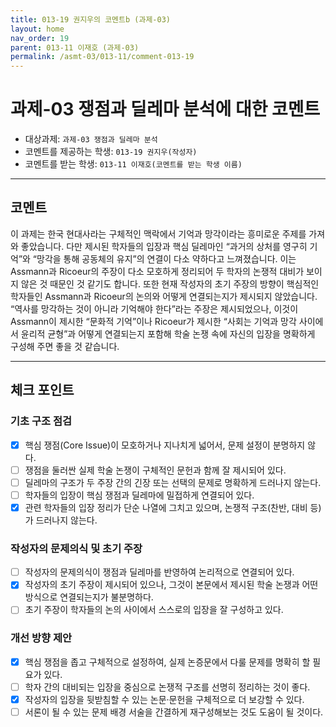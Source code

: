 ```yaml
---
title: 013-19 권지우의 코멘트b (과제-03) 
layout: home
nav_order: 19
parent: 013-11 이재호 (과제-03)
permalink: /asmt-03/013-11/comment-013-19
---
```


# 과제-03 쟁점과 딜레마 분석에 대한 코멘트

- 대상과제: `과제-03 쟁점과 딜레마 분석`
- 코멘트를 제공하는 학생: `013-19 권지우(작성자)` 
- 코멘트를 받는 학생: `013-11 이재호(코멘트를 받는 학생 이름)` 

---

## 코멘트

이 과제는 한국 현대사라는 구체적인 맥락에서 기억과 망각이라는 흥미로운 주제를 가져와 좋았습니다. 다만 제시된 학자들의 입장과 핵심 딜레마인 “과거의 상처를 영구히 기억”와 “망각을 통해 공동체의 유지”의 연결이 다소 약하다고 느껴졌습니다. 이는 Assmann과 Ricoeur의 주장이 다소 모호하게 정리되어 두 학자의 논쟁적 대비가 보이지 않은 것 때문인 것 같기도 합니다. 또한 현재 작성자의 초기 주장의 방향이 핵심적인 학자들인 Assmann과 Ricoeur의 논의와 어떻게 연결되는지가 제시되지 않았습니다. “역사를 망각하는 것이 아니라 기억해야 한다”라는 주장은 제시되었으나, 이것이 Assmann이 제시한 “문화적 기억”이나 Ricoeur가 제시한 “사회는 기억과 망각 사이에서 윤리적 균형”과 어떻게 연결되는지 포함해 학술 논쟁 속에 자신의 입장을 명확하게 구성해 주면 좋을 것 같습니다. 

---

## 체크 포인트

### **기초 구조 점검**
- [x] 핵심 쟁점(Core Issue)이 모호하거나 지나치게 넓어서, 문제 설정이 분명하지 않다.
- [ ] 쟁점을 둘러싼 실제 학술 논쟁이 구체적인 문헌과 함께 잘 제시되어 있다.
- [ ] 딜레마의 구조가 두 주장 간의 긴장 또는 선택의 문제로 명확하게 드러나지 않는다.
- [ ] 학자들의 입장이 핵심 쟁점과 딜레마에 밀접하게 연결되어 있다.
- [x] 관련 학자들의 입장 정리가 단순 나열에 그치고 있으며, 논쟁적 구조(찬반, 대비 등)가 드러나지 않는다.

### **작성자의 문제의식 및 초기 주장**
- [ ] 작성자의 문제의식이 쟁점과 딜레마를 반영하여 논리적으로 연결되어 있다.
- [x] 작성자의 초기 주장이 제시되어 있으나, 그것이 본문에서 제시된 학술 논쟁과 어떤 방식으로 연결되는지가 불분명하다.
- [ ] 초기 주장이 학자들의 논의 사이에서 스스로의 입장을 잘 구성하고 있다.

### **개선 방향 제안**
- [x] 핵심 쟁점을 좁고 구체적으로 설정하여, 실제 논증문에서 다룰 문제를 명확히 할 필요가 있다.
- [ ] 학자 간의 대비되는 입장을 중심으로 논쟁적 구조를 선명히 정리하는 것이 좋다.
- [x] 작성자의 입장을 뒷받침할 수 있는 논문·문헌을 구체적으로 더 보강할 수 있다.
- [ ] 서론이 될 수 있는 문제 배경 서술을 간결하게 재구성해보는 것도 도움이 될 것이다.